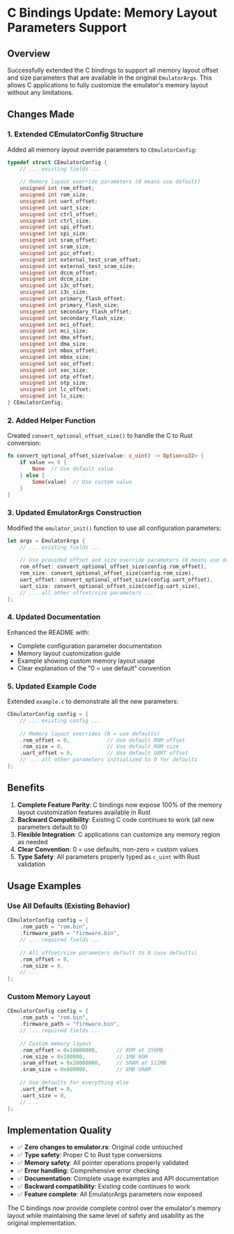 # C Bindings Update: Memory Layout Parameters Support

## Overview

Successfully extended the C bindings to support all memory layout offset and size parameters that are available in the original `EmulatorArgs`. This allows C applications to fully customize the emulator's memory layout without any limitations.

## Changes Made

### 1. Extended CEmulatorConfig Structure

Added all memory layout override parameters to `CEmulatorConfig`:

```c
typedef struct CEmulatorConfig {
    // ... existing fields ...
    
    // Memory layout override parameters (0 means use default)
    unsigned int rom_offset;
    unsigned int rom_size;
    unsigned int uart_offset;
    unsigned int uart_size;
    unsigned int ctrl_offset;
    unsigned int ctrl_size;
    unsigned int spi_offset;
    unsigned int spi_size;
    unsigned int sram_offset;
    unsigned int sram_size;
    unsigned int pic_offset;
    unsigned int external_test_sram_offset;
    unsigned int external_test_sram_size;
    unsigned int dccm_offset;
    unsigned int dccm_size;
    unsigned int i3c_offset;
    unsigned int i3c_size;
    unsigned int primary_flash_offset;
    unsigned int primary_flash_size;
    unsigned int secondary_flash_offset;
    unsigned int secondary_flash_size;
    unsigned int mci_offset;
    unsigned int mci_size;
    unsigned int dma_offset;
    unsigned int dma_size;
    unsigned int mbox_offset;
    unsigned int mbox_size;
    unsigned int soc_offset;
    unsigned int soc_size;
    unsigned int otp_offset;
    unsigned int otp_size;
    unsigned int lc_offset;
    unsigned int lc_size;
} CEmulatorConfig;
```

### 2. Added Helper Function

Created `convert_optional_offset_size()` to handle the C to Rust conversion:

```rust
fn convert_optional_offset_size(value: c_uint) -> Option<u32> {
    if value == 0 {
        None  // Use default value
    } else {
        Some(value)  // Use custom value
    }
}
```

### 3. Updated EmulatorArgs Construction

Modified the `emulator_init()` function to use all configuration parameters:

```rust
let args = EmulatorArgs {
    // ... existing fields ...
    
    // Use provided offset and size override parameters (0 means use default)
    rom_offset: convert_optional_offset_size(config.rom_offset),
    rom_size: convert_optional_offset_size(config.rom_size),
    uart_offset: convert_optional_offset_size(config.uart_offset),
    uart_size: convert_optional_offset_size(config.uart_size),
    // ... all other offset/size parameters ...
};
```

### 4. Updated Documentation

Enhanced the README with:
- Complete configuration parameter documentation
- Memory layout customization guide
- Example showing custom memory layout usage
- Clear explanation of the "0 = use default" convention

### 5. Updated Example Code

Extended `example.c` to demonstrate all the new parameters:

```c
CEmulatorConfig config = {
    // ... existing config ...
    
    // Memory layout overrides (0 = use defaults)
    .rom_offset = 0,            // Use default ROM offset
    .rom_size = 0,              // Use default ROM size
    .uart_offset = 0,           // Use default UART offset
    // ... all other parameters initialized to 0 for defaults
};
```

## Benefits

1. **Complete Feature Parity**: C bindings now expose 100% of the memory layout customization features available in Rust
2. **Backward Compatibility**: Existing C code continues to work (all new parameters default to 0)
3. **Flexible Integration**: C applications can customize any memory region as needed
4. **Clear Convention**: 0 = use defaults, non-zero = custom values
5. **Type Safety**: All parameters properly typed as `c_uint` with Rust validation

## Usage Examples

### Use All Defaults (Existing Behavior)
```c
CEmulatorConfig config = {
    .rom_path = "rom.bin",
    .firmware_path = "firmware.bin",
    // ... required fields ...
    
    // All offset/size parameters default to 0 (use defaults)
    .rom_offset = 0,
    .rom_size = 0,
    // ...
};
```

### Custom Memory Layout
```c
CEmulatorConfig config = {
    .rom_path = "rom.bin",
    .firmware_path = "firmware.bin",
    // ... required fields ...
    
    // Custom memory layout
    .rom_offset = 0x10000000,      // ROM at 256MB
    .rom_size = 0x100000,          // 1MB ROM
    .sram_offset = 0x20000000,     // SRAM at 512MB  
    .sram_size = 0x800000,         // 8MB SRAM
    
    // Use defaults for everything else
    .uart_offset = 0,
    .uart_size = 0,
    // ...
};
```

## Implementation Quality

- ✅ **Zero changes to emulator.rs**: Original code untouched
- ✅ **Type safety**: Proper C to Rust type conversions
- ✅ **Memory safety**: All pointer operations properly validated
- ✅ **Error handling**: Comprehensive error checking
- ✅ **Documentation**: Complete usage examples and API documentation
- ✅ **Backward compatibility**: Existing code continues to work
- ✅ **Feature complete**: All EmulatorArgs parameters now exposed

The C bindings now provide complete control over the emulator's memory layout while maintaining the same level of safety and usability as the original implementation.
